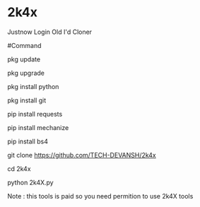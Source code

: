 # 2k4x

Justnow Login Old I'd Cloner

#Command

pkg update 

pkg upgrade 

pkg install python 

pkg install git 

pip install requests 

pip install mechanize 

pip install bs4 

git clone https://github.com/TECH-DEVANSH/2k4x

cd 2k4x

python 2k4X.py

Note : this tools is paid so you need permition to use 2k4X tools
